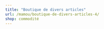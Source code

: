 ```yaml
---
title: "Boutique de divers articles"
url: /mamou/boutique-de-divers-articles-4/
shop: commodité
---
```

